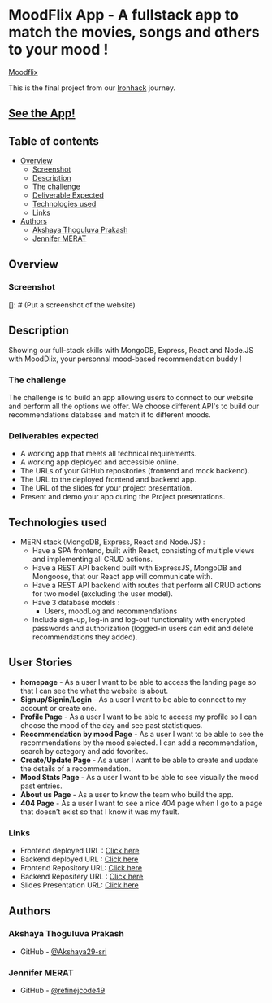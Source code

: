 # MoodFlix App - A fullstack app to match the movies, songs and others to your mood !

[Moodflix](/Users/codingjennifer/Downloads/logo.jpg)

This is the final project from our [Ironhack](https://www.ironhack.com/fr-en/web-development/paris) journey.

## [See the App!](https://moodflix-project.netlify.app)

## Table of contents

- [Overview](#overview)
  - [Screenshot](#screenshot)
  - [Description](#description)
  - [The challenge](#the-challenge)
  - [Deliverable Expected](#deliverable-expected)
  - [Technologies used](#technologies-used)
  - [Links](#links)
- [Authors](#authors)
    - [Akshaya Thoguluva Prakash](#akshaya-thoguluva-prakash)
    - [Jennifer MERAT](#jennifer-merat)
 
## Overview

### Screenshot
[]: # (Put a screenshot of the website)

## Description

Showing our full-stack skills with MongoDB, Express, React and Node.JS with MoodDlix, your personnal mood-based recommendation buddy !

### The challenge
The challenge is to build an app allowing users to connect to our website and perform all the options we offer. We choose different API's to build our recommendations database and match it to different moods.

### Deliverables expected
- A working app that meets all technical requirements.
- A working app deployed and accessible online.
- The URLs of your GitHub repositories (frontend and mock backend).
- The URL to the deployed frontend and backend app.
- The URL of the slides for your project presentation.
- Present and demo your app during the Project presentations.


## Technologies used
- MERN stack (MongoDB, Express, React and Node.JS) : 
  - Have a SPA frontend, built with React, consisting of multiple views and implementing all CRUD actions.
  - Have a REST API backend built with ExpressJS, MongoDB and Mongoose, that our React app will communicate with.
  - Have a REST API backend with routes that perform all CRUD actions for two model (excluding the user model).
  - Have 3 database models : 
    - Users, moodLog and recommendations
  - Include sign-up, log-in and log-out functionality with encrypted passwords and authorization (logged-in users can edit and delete recommendations they added).


## User Stories
- **homepage** - As a user I want to be able to access the landing page so that I can see the what the website is about.
- **Signup/Signin/Login** - As a user I want to be able to connect to my account or create one. 
- **Profile Page** - As a user I want to be able to access my profile so I can choose the mood of the day and see past statistiques.
- **Recommendation by mood Page** - As a user I want to be able to see the recommendations by the mood selected. I can add a recommendation, search by category and add fovorites.
- **Create/Update Page** - As a user I want to be able to create and update the details of a recommendation.
- **Mood Stats Page** - As a user I want to be able to see visually the mood past entries.
- **About us Page** - As a user to know the team who build the app.
- **404 Page** - As a user I want to see a nice 404 page when I go to a page that doesn’t exist so that I know it was my fault.

### Links 
- Frontend deployed URL : [Click here](https://moodflix-project.netlify.app/)
- Backend deployed URL : [Click here](https://moodflix-back-end-project.onrender.com/api)
- Frontend Repository URL: [Click here](https://github.com/Akshaya29-sri/project-frontend)
- Backend Repositery URL : [Click here](https://github.com/refinejcode49/back-end-project)
- Slides Presentation URL: [Click here]()

## Authors

### Akshaya Thoguluva Prakash

- GitHub - [@Akshaya29-sri](https://github.com/Akshaya29-sri)

### Jennifer MERAT

- GitHub - [@refinejcode49](https://github.com/refinejcode49/)


